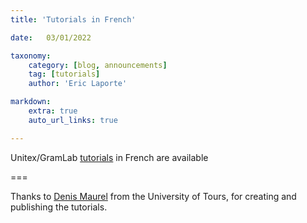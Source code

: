 ```yaml
---
title: 'Tutorials in French'

date:   03/01/2022

taxonomy:
    category: [blog, announcements]
    tag: [tutorials]
    author: 'Eric Laporte'    

markdown:
    extra: true
    auto_url_links: true

---
```


Unitex/GramLab [tutorials](https://tln.lifat.univ-tours.fr/version-francaise/ressources/tutoriels-unitex?target=_blank) in French are available

===

Thanks to [Denis Maurel](https://www.univ-tours.fr/annuaire/m-denis-maurel?target=_blank) from the University of Tours, for creating and publishing the tutorials.

